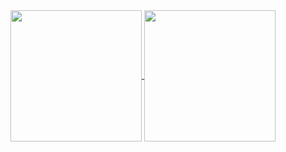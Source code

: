 <a href="https://github.com/SSARCandy">
  <img align="center" height="210px" src="https://github-readme-stats.vercel.app/api?username=ssarcandy&show_icons=true" />
</a>
<a href="https://github.com/SSARCandy?tab=repositories">
  <img align="center" height="210px"  src="https://github-readme-stats.vercel.app/api/top-langs/?username=ssarcandy&hide=html,css" />
</a>

